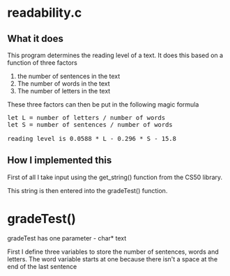 # readability.c

## What it does

This program determines the reading level of a text.
  It does this based on a function of three factors
  
1. the number of sentences in the text
2. The number of words in the text
3. The number of letters in the text

These three factors can then be put in the following magic formula

<pre>
let L = number of letters / number of words
let S = number of sentences / number of words

reading level is 0.0588 * L - 0.296 * S - 15.8
</pre>

## How I implemented this

First of all I take input using the get_string() function from the CS50 library.

This string is then entered into the gradeTest() function.

# gradeTest()

gradeTest has one parameter - char* text

First I define three variables to store the number of sentences, words and letters.
  The word variable starts at one because there isn't a space at the end of the last sentence

